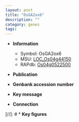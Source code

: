 ```yaml
---
layout: post
title: "OsGA2ox6"
description: ""
category: genes
tags: 
---
```


* **Information**  
    + Symbol: OsGA2ox6  
    + MSU: [LOC_Os04g44150](http://rice.uga.edu/cgi-bin/ORF_infopage.cgi?orf=LOC_Os04g44150)  
    + RAPdb: [Os04g0522500](http://rapdb.dna.affrc.go.jp/viewer/gbrowse_details/irgsp1?name=Os04g0522500)  

* **Publication**  

* **Genbank accession number**  

* **Key message**  

* **Connection**  

[//]: # * **Key figures**  


